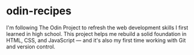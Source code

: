 # odin-recipes
I'm following The Odin Project to refresh the web development skills I first learned in high school. This project helps me rebuild a solid foundation in HTML, CSS, and JavaScript — and it's also my first time working with Git and version control.
